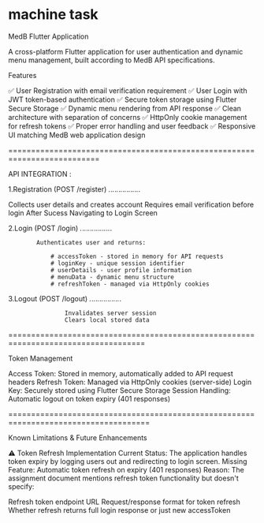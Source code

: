 # machine task

MedB Flutter Application

A cross-platform Flutter application for user authentication and dynamic menu management, built according to MedB API specifications.

Features

✅ User Registration with email verification requirement
✅ User Login with JWT token-based authentication
✅ Secure token storage using Flutter Secure Storage
✅ Dynamic menu rendering from API response
✅ Clean architecture with separation of concerns
✅ HttpOnly cookie management for refresh tokens
✅ Proper error handling and user feedback
✅ Responsive UI matching MedB web application design


==========================================================================



API INTEGRATION :

1.Registration (POST /register)
_._._._._._._._._._._._._._._._.


Collects user details and creates account
Requires email verification before login
After Sucess Navigating to Login Screen


2.Login (POST /login)
_._._._._._._._._._._._._._._._.

            Authenticates user and returns:

                # accessToken - stored in memory for API requests
                # loginKey - unique session identifier
                # userDetails - user profile information
                # menuData - dynamic menu structure
                # refreshToken - managed via HttpOnly cookies

3.Logout (POST /logout)
_._._._._._._._._._._._._._._._.


                    Invalidates server session
                    Clears local stored data


====================================================================================

Token Management

Access Token: Stored in memory, automatically added to API request headers
Refresh Token: Managed via HttpOnly cookies (server-side)
Login Key: Securely stored using Flutter Secure Storage
Session Handling: Automatic logout on token expiry (401 responses)

=====================================================================================


Known Limitations & Future Enhancements


⚠️ Token Refresh Implementation
Current Status: The application handles token expiry by logging users out and redirecting to login screen.
Missing Feature: Automatic token refresh on expiry (401 responses)
Reason: The assignment document mentions refresh token functionality but doesn't specify:

Refresh token endpoint URL
Request/response format for token refresh
Whether refresh returns full login response or just new accessToken











